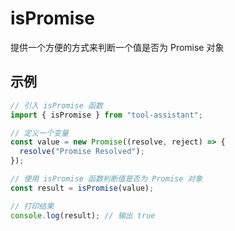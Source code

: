 # isPromise

提供一个方便的方式来判断一个值是否为 Promise 对象

## 示例

```javascript
// 引入 isPromise 函数
import { isPromise } from "tool-assistant";

// 定义一个变量
const value = new Promise((resolve, reject) => {
  resolve("Promise Resolved");
});

// 使用 isPromise 函数判断值是否为 Promise 对象
const result = isPromise(value);

// 打印结果
console.log(result); // 输出 true
```
